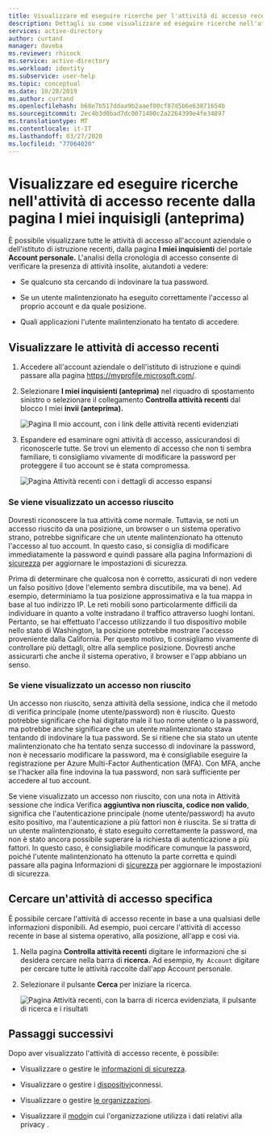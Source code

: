 ```yaml
---
title: Visualizzare ed eseguire ricerche per l'attività di accesso recente dalla pagina Accesso personale (anteprima) - Azure Active Directory . Documenti Microsoft
description: Dettagli su come visualizzare ed eseguire ricerche nell'attività di accesso recente dalla pagina I miei account di accesso del portale Account personale.
services: active-directory
author: curtand
manager: daveba
ms.reviewer: rhicock
ms.service: active-directory
ms.workload: identity
ms.subservice: user-help
ms.topic: conceptual
ms.date: 10/28/2019
ms.author: curtand
ms.openlocfilehash: b68e7b517ddaa9b2aaef00cf87d5b6e63871654b
ms.sourcegitcommit: 2ec4b3d0bad7dc0071400c2a2264399e4fe34897
ms.translationtype: MT
ms.contentlocale: it-IT
ms.lasthandoff: 03/27/2020
ms.locfileid: "77064020"
---
```

# <a name="view-and-search-your-recent-sign-in-activity-from-the-my-sign-ins-preview-page"></a>Visualizzare ed eseguire ricerche nell'attività di accesso recente dalla pagina I miei inquisigli (anteprima)

È possibile visualizzare tutte le attività di accesso all'account aziendale o dell'istituto di istruzione recenti, dalla pagina **I miei inquisienti** del portale **Account personale.** L'analisi della cronologia di accesso consente di verificare la presenza di attività insolite, aiutandoti a vedere:

- Se qualcuno sta cercando di indovinare la tua password.

- Se un utente malintenzionato ha eseguito correttamente l'accesso al proprio account e da quale posizione.

- Quali applicazioni l'utente malintenzionato ha tentato di accedere.

## <a name="view-your-recent-sign-in-activity"></a>Visualizzare le attività di accesso recenti

1. Accedere all'account aziendale o dell'istituto di istruzione e quindi passare alla pagina https://myprofile.microsoft.com/.

2. Selezionare **I miei inquisienti (anteprima)** nel riquadro di spostamento sinistro o selezionare il collegamento **Controlla attività recenti** dal blocco I miei **invii (anteprima).**

    ![Pagina Il mio account, con i link delle attività recenti evidenziati](media/my-account-portal/my-account-portal-sign-ins.png)

3. Espandere ed esaminare ogni attività di accesso, assicurandosi di riconoscerle tutte. Se trovi un elemento di accesso che non ti sembra familiare, ti consigliamo vivamente di modificare la password per proteggere il tuo account se è stata compromessa.

    ![Pagina Attività recenti con i dettagli di accesso espansi](media/my-account-portal/my-account-portal-sign-ins-page.png)

### <a name="if-you-see-a-successful-sign-in"></a>Se viene visualizzato un accesso riuscito

Dovresti riconoscere la tua attività come normale. Tuttavia, se noti un accesso riuscito da una posizione, un browser o un sistema operativo strano, potrebbe significare che un utente malintenzionato ha ottenuto l'accesso al tuo account. In questo caso, si consiglia di modificare immediatamente la password e quindi passare alla pagina Informazioni di [sicurezza](https://mysignins.microsoft.com/security-info) per aggiornare le impostazioni di sicurezza.

Prima di determinare che qualcosa non è corretto, assicurati di non vedere un falso positivo (dove l'elemento sembra discutibile, ma va bene). Ad esempio, determiniamo la tua posizione approssimativa e la tua mappa in base al tuo indirizzo IP. Le reti mobili sono particolarmente difficili da individuare in quanto a volte instradano il traffico attraverso luoghi lontani. Pertanto, se hai effettuato l'accesso utilizzando il tuo dispositivo mobile nello stato di Washington, la posizione potrebbe mostrare l'accesso proveniente dalla California. Per questo motivo, ti consigliamo vivamente di controllare più dettagli, oltre alla semplice posizione. Dovresti anche assicurarti che anche il sistema operativo, il browser e l'app abbiano un senso.

### <a name="if-you-see-an-unsuccessful-sign-in"></a>Se viene visualizzato un accesso non riuscito

Un accesso non riuscito, senza attività della sessione, indica che il metodo di verifica principale (nome utente/password) non è riuscito. Questo potrebbe significare che hai digitato male il tuo nome utente o la password, ma potrebbe anche significare che un utente malintenzionato stava tentando di indovinare la tua password. Se si ritiene che sia stato un utente malintenzionato che ha tentato senza successo di indovinare la password, non è necessario modificare la password, ma è consigliabile eseguire la registrazione per Azure Multi-Factor Authentication (MFA). Con MFA, anche se l'hacker alla fine indovina la tua password, non sarà sufficiente per accedere al tuo account.

Se viene visualizzato un accesso non riuscito, con una nota in Attività sessione che indica Verifica **aggiuntiva non riuscita, codice non valido**, significa che l'autenticazione principale (nome utente/password) ha avuto esito positivo, ma l'autenticazione a più fattori non è riuscita. Se si tratta di un utente malintenzionato, è stato eseguito correttamente la password, ma non è stato ancora possibile superare la richiesta di autenticazione a più fattori. In questo caso, è consigliabile modificare comunque la password, poiché l'utente malintenzionato ha ottenuto la parte corretta e quindi passare alla pagina Informazioni di [sicurezza](https://mysignins.microsoft.com/security-info) per aggiornare le impostazioni di sicurezza.

## <a name="search-for-specific-sign-in-activity"></a>Cercare un'attività di accesso specifica

È possibile cercare l'attività di accesso recente in base a una qualsiasi delle informazioni disponibili. Ad esempio, puoi cercare l'attività di accesso recente in base al sistema operativo, alla posizione, all'app e così via.

1. Nella pagina **Controlla attività recenti** digitare le informazioni che si desidera cercare nella barra di **ricerca.** Ad esempio, `My Account` digitare per cercare tutte le attività raccolte dall'app Account personale.

2. Selezionare il pulsante **Cerca** per iniziare la ricerca.

    ![Pagina Attività recenti, con la barra di ricerca evidenziata, il pulsante di ricerca e i risultati](media/my-account-portal/my-account-portal-sign-ins-page-search.png)

## <a name="next-steps"></a>Passaggi successivi

Dopo aver visualizzato l'attività di accesso recente, è possibile:

- Visualizzare o gestire le [informazioni di sicurezza](user-help-security-info-overview.md).

- Visualizzare o gestire i [dispositivi](my-account-portal-devices-page.md)connessi.

- Visualizzare o gestire [le organizzazioni](my-account-portal-organizations-page.md).

- Visualizzare il [modo](my-account-portal-privacy-page.md)in cui l'organizzazione utilizza i dati relativi alla privacy .
